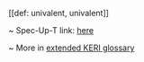 [[def: univalent, univalent]]

~ Spec-Up-T link: <a href='https://weboftrust.github.io/WOT-terms/docs/glossary/univalent'>here</a>

~ More in <a href="https://weboftrust.github.io/WOT-terms/docs/glossary/univalent">extended KERI glossary</a>
